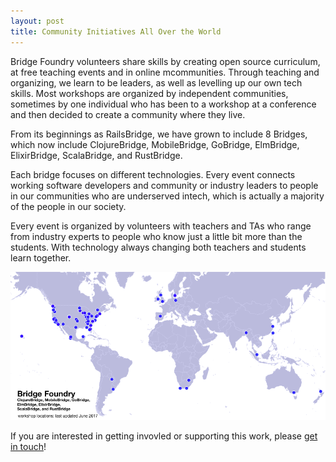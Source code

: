 ```yaml
---
layout: post
title: Community Initiatives All Over the World
---
```


Bridge Foundry volunteers share skills by creating open source curriculum, 
at free teaching events and in online mcommunities. Through teaching and 
organizing, we learn to be leaders, as well as levelling up our own tech skills.
Most workshops are organized by independent communities, sometimes by one
individual who has been to a workshop at a conference and then decided to 
create a community where they live.  

From its beginnings as RailsBridge, we have grown to include 8 Bridges, which 
now include ClojureBridge, MobileBridge, GoBridge, ElmBridge, ElixirBridge, 
ScalaBridge, and RustBridge. 

Each bridge focuses on different technologies. Every event connects working 
software developers and community or industry leaders to people 
in our communities who are underserved intech, which is actually a majority of 
the people in our society.  

Every event is organized by volunteers with teachers and TAs who range 
from industry experts to people who know just a little bit more than the 
students.  With technology always changing both teachers and students learn 
together.

![map with dots all over the world](/images/blog/2017-06-workshop-map.png)

If you are interested in getting invovled or supporting this work, please
[get in touch](mailto:hello@bridgefoundry.org)!